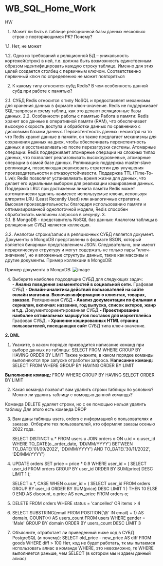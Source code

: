 # WB_SQL_Home_Work
HW
1.	Может ли быть в таблице реляционной базы данных несколько строк с повторяющимся PK? Почему?

1.1.	Нет, не может

1.2.	Одно из требований к реляционной БД – уникальность кортежей(строк) в ней, т.е. должна быть возможность единственным образом идентифицировать каждую строку таблице. Именно для этих целей создается столбец с первичным ключом. Соответственно первичный ключ по определению не может повторяться

2.	К какому типу относится субд Redis? В чем особенность данной субд при работе с памятью?

2.1.	 СУБД Redis относится к типу NoSQL и предоставляет механизмы для хранения данных в формате ключ-значение. Redis не поддерживает SQL-запросы и схему таблиц, как это делают реляционные базы данных.
2.2.	 Особенности работы с памятью
Работа в памяти: Redis хранит все данные в оперативной памяти (RAM), что обеспечивает высокую скорость доступа и обработки данных по сравнению с дисковыми базами данных. 
	Персистентность данных: несмотря на то что Redis хранит данные в памяти, он также предлагает механизмы для сохранения данных на диск, чтобы обеспечивать персистентность данных и восстанавливать их после перезагрузки системы.
	Атомарные операции: Redis поддерживает атомарные операции на сложных типах данных, что позволяет реализовывать высокоуровневые, атомарные операции в самой базе данных.
	Репликация: поддержка master-slave репликации, позволяющая реализовать стратегии для улучшения производительности и отказоустойчивости.
	Поддержка TTL (Time-To-Live): Redis позволяет устанавливать время жизни для данных, что делает его идеальным выбором для реализации кэширования данных.
	Поддержка LRU: при достижении лимита памяти Redis может автоматически удалять наименее используемые ключи, используя алгоритм LRU (Least Recently Used) или аналогичные стратегии.
	Высокая производительность: благодаря использованию памяти и оптимизированной однопоточной модели, Redis способен обрабатывать миллионы запросов в секунду.
3.	
3.1.	В MongoDB -  представитель NoSQL баз данных:
Аналогом таблицы в реляционных СУБД является коллекция.

3.2.	Аналогом строки/записи в реляционных СУБД является документ. Документы в MongoDB  представлены в формате BSON, который является бинарным представлением JSON. Следовательно, они имеют иерархическую структуру и могут содержать не только пары "ключ-значение", но и вложенные структуры данных, такие как массивы и другие документы.
	Пример коллекции в MongoDB:
		 
Пример документа в MongoDB:
![image](https://github.com/lihofe78/WB_SQL_Home_Work/assets/56295103/81c39491-e7ab-4142-996b-9b8053814b37)

 
4. Выберите наиболее подходящие СУБД для следующих задач:  
	**- Анализ поведения знаменитостей в социальной сети.**
	Графовая СУБД
	**- Онлайн-аналитика действий пользователей на сайте онлайн магазина. Включая информацию о 	клиентах, товарах, заказах.**
Реляционная СУБД 
**- Анализ документации по фильмам и сериалам, включая: название, год выпуска, список актеров, жанр и т.д.**
		Документоориентированная СУБД
	**- Проектирование наиболее оптимальных маршрутов поставок для маркетплейса**
		Графовая СУБД.
	**- Хранение кэшированных HTML страниц пользователей, посещающих сайт**
		СУБД типа ключ-значение.

**2. DML**
1. Укажите, в каком порядке призводится написание команд при выборе данных из таблицы:
SELECT FROM WHERE GROUP BY HAVING ORDER BY LIMIT
Также укажите, в каком порядке команды выполняются при запуске отработки запроса.
**Написание команд:** SELECT FROM WHERE GROUP BY HAVING ORDER BY LIMIT

**Выполнение команд:** FROM WHERE GROUP BY HAVING SELECT ORDER BY LIMIT 

2.	 Какая команда позволит вам удалить строки таблицы по условию? Можно ли удалить таблицу с помощью данной команды?

Команда DELETE удаляет строки, но с ее помощью нельзя удалить таблицу
Для этого есть команда DROP

3.	Вам даны таблицы users, orders с информацией о пользователях и заказах. Отберите тех пользователей, кто оформлял заказы осенью 2022 года.

	SELECT DISTINCT u.*
	FROM users u
	JOIN orders o ON u.id = o.user_id
	WHERE TO_DATE(o._order_date, 'DD/MM/YYYY') BETWEEN TO_DATE('01/09/2022', 'DD/MM/YYYY') AND TO_DATE('30/11/2022', 'DD/MM/YYYY')
4.
	UPDATE orders
	SET price = price * 0.9
	WHERE user_id = (
    	SELECT user_id
    	FROM orders
    	GROUP BY user_id
    	ORDER BY SUM(price) DESC
    	LIMIT 1
	);

	SELECT o.*, 
       	CASE WHEN o.user_id = (
           SELECT user_id
           FROM orders
           GROUP BY user_id
           ORDER BY SUM(price) DESC
           LIMIT 1
       ) THEN 10 ELSE 0 END AS discount,
       o.price AS new_price
	FROM orders o;

5. 
	DELETE FROM orders
	WHERE status = 'cancelled' OR items > 4
 
6. 
	SELECT SUBSTRING(email FROM POSITION('@' IN email) + 1) AS domain,
      	 COUNT(*) AS users_count
	FROM users
	WHERE gender = 'Male'
	GROUP BY domain
	ORDER BY users_count DESC
	LIMIT 3

7. Объясните, отработает ли приведенный ниже код в СУБД PostgreSQL (и почему):
	SELECT old_price - new_price AS diff 
	FROM goods 
	WHERE diff > 100
Нет, код не будет работать, тк мы пытаемся использовать алиас в команде WHERE, это невозможно, тк WHERE выполняется раньше, чем SELECT (в котором мы и здаем данный алиас)





